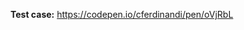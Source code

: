 <!-- Thanks for submitting an issue! All bug reports and problem issues require a **reduced test case**. Create one forking the CodePen linked below. See the guidelines link above for more details. -->

**Test case:** https://codepen.io/cferdinandi/pen/oVjRbL